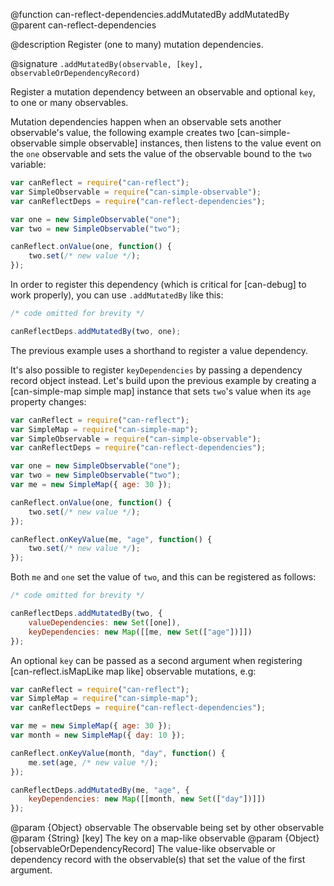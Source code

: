 @function can-reflect-dependencies.addMutatedBy addMutatedBy
@parent can-reflect-dependencies

@description Register (one to many) mutation dependencies.

@signature `.addMutatedBy(observable, [key], observableOrDependencyRecord)`

Register a mutation dependency between an observable and optional `key`, to one or
many observables.

Mutation dependencies happen when an observable sets another observable's value,
the following example creates two [can-simple-observable simple observable]
instances, then listens to the value event on the `one` observable and sets the
value of the observable bound to the `two` variable:

```js
var canReflect = require("can-reflect");
var SimpleObservable = require("can-simple-observable");
var canReflectDeps = require("can-reflect-dependencies");

var one = new SimpleObservable("one");
var two = new SimpleObservable("two");

canReflect.onValue(one, function() {
	two.set(/* new value */);
});
```

In order to register this dependency (which is critical for [can-debug] to work
properly), you can use `.addMutatedBy` like this:

```js
/* code omitted for brevity */

canReflectDeps.addMutatedBy(two, one);
```

The previous example uses a shorthand to register a value dependency. 

It's also possible to register `keyDependencies` by passing a dependency record 
object instead. Let's build upon the previous example by creating a [can-simple-map simple map] 
instance that sets `two`'s value when its `age` property changes:

```js
var canReflect = require("can-reflect");
var SimpleMap = require("can-simple-map");
var SimpleObservable = require("can-simple-observable");
var canReflectDeps = require("can-reflect-dependencies");

var one = new SimpleObservable("one");
var two = new SimpleObservable("two");
var me = new SimpleMap({ age: 30 });

canReflect.onValue(one, function() {
	two.set(/* new value */);
});

canReflect.onKeyValue(me, "age", function() {
	two.set(/* new value */);
});
```

Both `me` and `one` set the value of `two`, and this can be registered as follows:

```js
/* code omitted for brevity */

canReflectDeps.addMutatedBy(two, {
	valueDependencies: new Set([one]),
	keyDependencies: new Map([[me, new Set(["age"])]])
});
```

An optional `key` can be passed as a second argument when registering [can-reflect.isMapLike map like] 
observable mutations, e.g:


```js
var canReflect = require("can-reflect");
var SimpleMap = require("can-simple-map");
var canReflectDeps = require("can-reflect-dependencies");

var me = new SimpleMap({ age: 30 });
var month = new SimpleMap({ day: 10 });

canReflect.onKeyValue(month, "day", function() {
	me.set(age, /* new value */);	
});

canReflectDeps.addMutatedBy(me, "age", {
	keyDependencies: new Map([[month, new Set(["day"])]])
});
```

@param {Object} observable The observable being set by other observable 
@param {String} [key] The key on a map-like observable
@param {Object} [observableOrDependencyRecord] The value-like observable or 
	dependency record with the observable(s) that set the value of the first
	argument.
